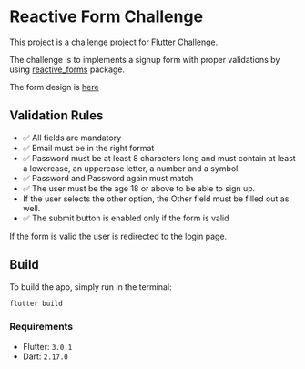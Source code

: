 # Reactive Form Challenge

This project is a challenge project for [Flutter Challenge](https://flutterchallenge.dev/validate-your-input).

The challenge is to implements a signup form with proper validations by using [reactive_forms](https://pub.dev/packages/reactive_forms) package.

The form design is [here](https://www.figma.com/file/8XSUHjGY26hip1XU6bEks3/June-Challenge?node-id=223%3A1910)

## Validation Rules

- ✅ All fields are mandatory
- ✅ Email must be in the right format
- ✅ Password must be at least 8 characters long and must contain at least a lowercase, an uppercase letter, a number and a symbol.
- ✅ Password and Password again must match
- ✅ The user must be the age 18 or above to be able to sign up.
- If the user selects the other option, the Other field must be filled out as well.
- ✅ The submit button is enabled only if the form is valid

If the form is valid the user is redirected to the login page.

## Build

To build the app, simply run in the terminal:

``` cmd
flutter build
```

### Requirements

- Flutter: ```3.0.1```
- Dart: ```2.17.0```
